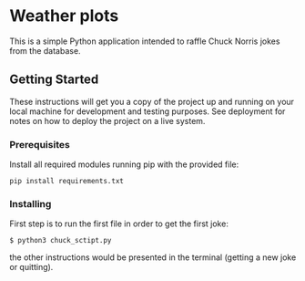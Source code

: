 # Weather plots

This is a simple Python application intended to raffle Chuck Norris jokes from the database.

## Getting Started

These instructions will get you a copy of the project up and running on your local machine for development and testing purposes. See deployment for notes on how to deploy the project on a live system.

### Prerequisites

Install all required modules running pip with the provided file:

```
pip install requirements.txt
```

### Installing

First step is to run the first file in order to get the first joke:

```
$ python3 chuck_sctipt.py 
```

the other instructions would be presented in the terminal (getting a new joke or quitting).
